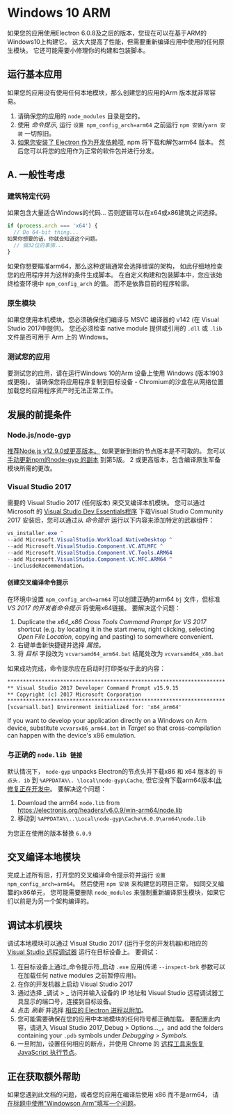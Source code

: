 # Windows 10 ARM

如果您的应用使用Electron 6.0.8及之后的版本，您现在可以在基于ARM的Windows10上构建它。 这大大提高了性能，但需要重新编译应用中使用的任何原生模块。 它还可能需要小修理你的构建和包装脚本。

## 运行基本应用

如果您的应用没有使用任何本地模块，那么创建您的应用的Arm 版本就非常容易。

1. 请确保您的应用的 `node_modules` 目录是空的。
2. 使用 _命令提示_, 运行 `设置 npm_config_arch=arm64` 之前运行 `npm 安装`/`yarn 安装` 一切照旧。
3. [如果您安装了 Electron 作为开发依赖项](quick-start.md#prerequisites), npm 将下载和解包arm64 版本。 然后您可以将您的应用作为正常的软件包并进行分发。

## A. 一般性考虑

### 建筑特定代码

如果包含大量适合Windows的代码... 否则逻辑可以在x64或x86建筑之间选择。

```js
if (process.arch === 'x64') {
  // Do 64-bit thing...
如果你想要的话，你就会知道这个问题。
  // 做32位的事情...
}
```

如果你想要瞄准arm64，那么这种逻辑通常会选择错误的架构， 如此仔细地检查您的应用程序并为这样的条件生成脚本。 在自定义构建和包装脚本中，您应该始终检查环境中 `npm_config_arch` 的值。 而不是依靠目前的程序轮廓。

### 原生模块

如果您使用本机模块，您必须确保他们编译与 MSVC 编译器的 v142 (在 Visual Studio 2017中提供)。 您还必须检查 native module 提供或引用的 `.dll` 或 `.lib` 文件是否可用于 Arm 上的 Windows。

### 测试您的应用

要测试您的应用，请在运行Windows 10的Arm 设备上使用 Windows (版本1903或更晚)。 请确保您将应用程序复制到目标设备 - Chromium的沙盒在从网络位置加载您的应用程序资产时无法正常工作。

## 发展的前提条件

### Node.js/node-gyp

[推荐Node.js v12.9.0或更高版本。](https://nodejs.org/en/) 如果更新到新的节点版本是不可取的。 您可以 [手动更新npm的node-gyp 的副本](https://github.com/nodejs/node-gyp/wiki/Updating-npm's-bundled-node-gyp) 到第5版。 2 或更高版本，包含编译原生军备模块所需的更改。

### Visual Studio 2017

需要的 Visual Studio 2017 (任何版本) 来交叉编译本机模块。 您可以通过 Microsoft 的 [Visual Studio Dev Essentials程序](https://visualstudio.microsoft.com/dev-essentials/) 下载Visual Studio Community 2017 安装后，您可以通过从 _命令提示_ 运行以下内容来添加特定的武器组件：

```powershell
vs_installer.exe ^
--add Microsoft.VisualStudio.Workload.NativeDesktop ^
--add Microsoft.VisualStudio.Component.VC.ATLMFC ^
--add Microsoft.VisualStudio.Component.VC.Tools.ARM64
--add Microsoft.VisualStudio.Component.VC.MFC.ARM64 ^
--inclusdeRecommendation。
```

#### 创建交叉编译命令提示

在环境中设置 `npm_config_arch=arm64` 可以创建正确的arm64 `bj` 文件，但标准 _VS 2017 的开发者命令提示_ 将使用x64链接。 要解决这个问题：

1. Duplicate the _x64_x86 Cross Tools Command Prompt for VS 2017_ shortcut (e.g. by locating it in the start menu, right clicking, selecting _Open File Location_, copying and pasting) to somewhere convenient.
2. 右键单击新快捷键并选择 _属性_。
3. 将 _目标_ 字段改为 `vcvarsamd64_arm64.bat` 结尾处改为 `vcvarsamd64_x86.bat`

如果成功完成，命令提示应在启动时打印类似于此的内容：

```bat
**********************************************************************
** Visual Studio 2017 Developer Command Prompt v15.9.15
** Copyright (c) 2017 Microsoft Corporation
**********************************************************************
[vcvarsall.bat] Environment initialized for: 'x64_arm64'
```

If you want to develop your application directly on a Windows on Arm device, substitute `vcvarsx86_arm64.bat` in _Target_ so that cross-compilation can happen with the device's x86 emulation.

### 与正确的 `node.lib 链接`

默认情况下， `node-gyp` unpacks Electron的节点头并下载x86 和 x64 版本的 `节点头. ib` 到 `%APPDATA%\. \local\node-gyp\Cache`, 但它没有下载arm64版本([此修复正在开发中](https://github.com/nodejs/node-gyp/pull/1875)。 要解决这个问题：

1. Download the arm64 `node.lib` from https://electronjs.org/headers/v6.0.9/win-arm64/node.lib
2. 移动到 `%APPDATA%\..\Local\node-gyp\Cache\6.0.9\arm64\node.lib`

为您正在使用的版本替换 `6.0.9`

## 交叉编译本地模块

完成上述所有后，打开您的交叉编译命令提示符并运行 `设置 npm_config_arch=arm64`。 然后使用 `npm 安装` 来构建您的项目正常。 如同交叉编纂的x86单元， 您可能需要删除 `node_modules` 来强制重新编译原生模块，如果它们以前是为另一个架构编译的。

## 调试本机模块

调试本地模块可以通过 Visual Studio 2017 (运行于您的开发机器)和相应的 [Visual Studio 远程调试器](https://docs.microsoft.com/en-us/visualstudio/debugger/remote-debugging-cpp?view=vs-2019) 运行在目标设备上。 要调试：

1. 在目标设备上通过_命令提示符_启动 `.exe` 应用(传递 `--inspect-brk` 参数可以在加载任何 native modules 之前暂停应用)。
2. 在你的开发机器上启动 Visual Studio 2017
3. 通过选择 _调试 > _ 访问并输入设备的 IP 地址和 Visual Studio 远程调试器工具显示的端口号，连接到目标设备。
4. 点击 _刷新_ 并选择 [相应的 Electron 进程以附加](../development/debug-instructions-windows.md)。
5. 您可能需要确保在您的应用中本地模块的任何符号都正确加载。 要配置此内容，请进入 Visual Studio 2017_Debug > Options..._，and add the folders containing your `.pdb` symbols under _Debugging > Symbols_.
6. 一旦附加，设置任何相应的断点，并使用 Chrome 的 [远程工具来恢复 JavaScript 执行节点](debugging-main-process.md)。

## 正在获取额外帮助

如果您遇到此文档的问题，或者您的应用在编译后使用 x86 而不是arm64， 请 [在标题中使用"Windowson Arm"填写一个问题](../development/issues.md)。
